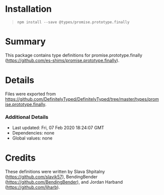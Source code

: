# Installation
> `npm install --save @types/promise.prototype.finally`

# Summary
This package contains type definitions for promise.prototype.finally (https://github.com/es-shims/promise.prototype.finally).

# Details
Files were exported from https://github.com/DefinitelyTyped/DefinitelyTyped/tree/master/types/promise.prototype.finally.

### Additional Details
 * Last updated: Fri, 07 Feb 2020 18:24:07 GMT
 * Dependencies: none
 * Global values: none

# Credits
These definitions were written by Slava Shpitalny (https://github.com/slavik57), BendingBender (https://github.com/BendingBender), and Jordan Harband (https://github.com/ljharb).
